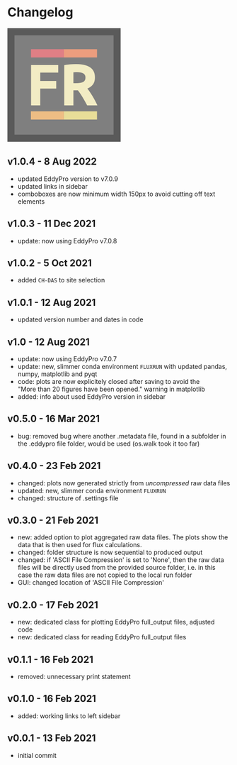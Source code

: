 # Changelog

![](images/logo_FLUXRUN1_256px.png)

## v1.0.4 - 8 Aug 2022
- updated EddyPro version to v7.0.9
- updated links in sidebar
- comboboxes are now minimum width 150px to avoid cutting off text elements

## v1.0.3 - 11 Dec 2021
- update: now using EddyPro v7.0.8

## v1.0.2 - 5 Oct 2021
- added `CH-DAS` to site selection

## v1.0.1 - 12 Aug 2021
- updated version number and dates in code

## v1.0 - 12 Aug 2021
- update: now using EddyPro v7.0.7
- update: new, slimmer conda environment `FLUXRUN` with updated pandas,  
  numpy, matplotlib and pyqt
- code: plots are now explicitely closed after saving to avoid the  
  "More than 20 figures have been opened." warning in matplotlib
- added: info about used EddyPro version in sidebar

## v0.5.0 - 16 Mar 2021
- bug: removed bug where another .metadata file, found in a subfolder in the
  .eddypro file folder, would be used (os.walk took it too far)

## v0.4.0 - 23 Feb 2021
- changed: plots now generated strictly from *uncompressed* raw data files
- updated: new, slimmer conda environment `FLUXRUN` 
- changed: structure of .settings file

## v0.3.0 - 21 Feb 2021
- new: added option to plot aggregated raw data files. The plots show the 
  data that is then used for flux calculations.
- changed: folder structure is now sequential to produced output
- changed: if 'ASCII File Compression' is set to 'None', then the raw data  
  files will be directly used from the provided source folder, i.e. in this  
  case the raw data files are not copied to the local run folder
- GUI: changed location of 'ASCII File Compression'

## v0.2.0 - 17 Feb 2021
- new: dedicated class for plotting EddyPro full_output files, adjusted code
- new: dedicated class for reading EddyPro full_output files

## v0.1.1 - 16 Feb 2021
- removed: unnecessary print statement

## v0.1.0 - 16 Feb 2021
- added: working links to left sidebar

## v0.0.1 - 13 Feb 2021
- initial commit


